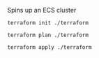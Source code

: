 Spins up an ECS cluster

`terraform init ./terraform`

`terraform plan ./terraform`

`terraform apply ./terraform`